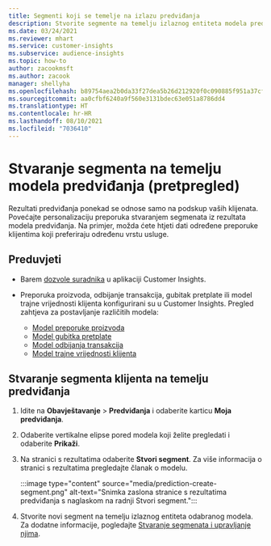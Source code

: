 ```yaml
---
title: Segmenti koji se temelje na izlazu predviđanja
description: Stvorite segmente na temelju izlaznog entiteta modela predviđanja.
ms.date: 03/24/2021
ms.reviewer: mhart
ms.service: customer-insights
ms.subservice: audience-insights
ms.topic: how-to
author: zacookmsft
ms.author: zacook
manager: shellyha
ms.openlocfilehash: b89754aea2b0da33f27dea5b26d212920f0c090885f951a37cf42ff11c7b6e93
ms.sourcegitcommit: aa0cfbf6240a9f560e3131bdec63e051a8786dd4
ms.translationtype: HT
ms.contentlocale: hr-HR
ms.lasthandoff: 08/10/2021
ms.locfileid: "7036410"
---
```

# <a name="create-a-segment-based-on-a-prediction-model-preview"></a>Stvaranje segmenta na temelju modela predviđanja (pretpregled)

Rezultati predviđanja ponekad se odnose samo na podskup vaših klijenata. Povećajte personalizaciju preporuka stvaranjem segmenata iz rezultata modela predviđanja. Na primjer, možda ćete htjeti dati određene preporuke klijentima koji preferiraju određenu vrstu usluge. 

## <a name="prerequisites"></a>Preduvjeti

- Barem [dozvole suradnika](permissions.md) u aplikaciji Customer Insights.

- Preporuka proizvoda, odbijanje transakcija, gubitak pretplate ili model trajne vrijednosti klijenta konfigurirani su u Customer Insights. Pregled zahtjeva za postavljanje različitih modela:

  - [Model preporuke proizvoda](predict-product-recommendation.md)
  - [Model gubitka pretplate](predict-subscription-churn.md)
  - [Model odbijanja transakcija](predict-transactional-churn.md)
  - [Model trajne vrijednosti klijenta](predict-customer-lifetime-value.md)

## <a name="create-a-customer-segment-based-on-predictions"></a>Stvaranje segmenta klijenta na temelju predviđanja

1. Idite na **Obavještavanje** > **Predviđanja** i odaberite karticu **Moja predviđanja**.

1. Odaberite vertikalne elipse pored modela koji želite pregledati i odaberite **Prikaži**.

1. Na stranici s rezultatima odaberite **Stvori segment**. Za više informacija o stranici s rezultatima pregledajte članak o modelu.

   :::image type="content" source="media/prediction-create-segment.png" alt-text="Snimka zaslona stranice s rezultatima predviđanja s naglaskom na radnji Stvori segment.":::

1. Stvorite novi segment na temelju izlaznog entiteta odabranog modela. Za dodatne informacije, pogledajte [Stvaranje segmenata i upravljanje njima](segments.md).